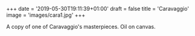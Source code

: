 +++
date = '2019-05-30T19:11:39+01:00'
draft = false
title = 'Caravaggio'
image = 'images/cara1.jpg'
+++

A copy of one of Caravaggio's masterpieces. Oil on canvas. 